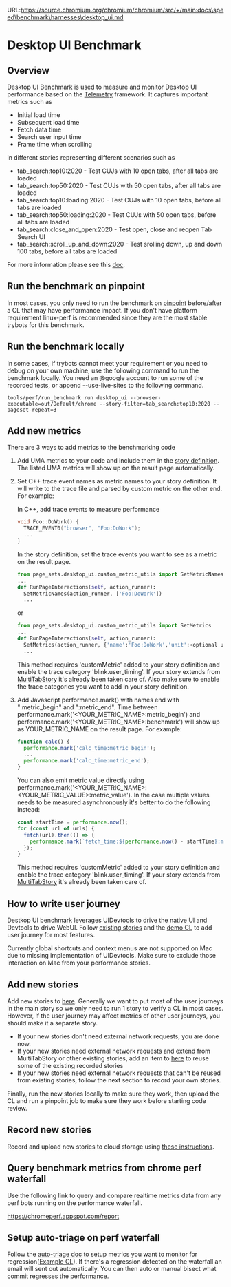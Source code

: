 URL:https://source.chromium.org/chromium/chromium/src/+/main:docs\speed\benchmark\harnesses\desktop_ui.md
# Desktop UI Benchmark

## Overview

Desktop UI Benchmark is used to measure and monitor Desktop UI performance based on the [Telemetry](https://chromium.googlesource.com/catapult/+/HEAD/telemetry/README.md) framework.
It captures important metrics such as

* Initial load time
* Subsequent load time
* Fetch data time
* Search user input time
* Frame time when scrolling

in different stories representing different scenarios such as
* tab_search:top10:2020 - Test CUJs with 10 open tabs, after all tabs are loaded
* tab_search:top50:2020 - Test CUJs with 50 open tabs, after all tabs are loaded
* tab_search:top10:loading:2020 - Test CUJs with 10 open tabs, before all tabs are loaded
* tab_search:top50:loading:2020 - Test CUJs with 50 open tabs, before all tabs are loaded
* tab_search:close_and_open:2020 - Test open, close and reopen Tab Search UI
* tab_search:scroll_up_and_down:2020 - Test srolling down, up and down 100 tabs, before all tabs are loaded


For more information please see this [doc](https://docs.google.com/document/d/1-1ijT7wt05hlBZmSKjX_DaTCzVqpxbfTM1y-j7kYHlc?usp=sharing).

## Run the benchmark on pinpoint

In most cases, you only need to run the benchmark on [pinpoint](https://pinpoint-dot-chromeperf.appspot.com/) before/after a CL that may have performance impact. If you don't have platform requirement linux-perf is recommended since they are the most stable trybots for this benchmark.


## Run the benchmark locally

In some cases, if trybots cannot meet your requirement or you need to debug on your own machine, use the following command to run the benchmark locally. You need an @google account to run some of the recorded tests, or append --use-live-sites to the following command.

```
tools/perf/run_benchmark run desktop_ui --browser-executable=out/Default/chrome --story-filter=tab_search:top10:2020 --pageset-repeat=3
```

## Add new metrics

There are 3 ways to add metrics to the benchmarking code

1. Add UMA metrics to your code and include them in the [story definition](../../../../tools/perf/page_sets/desktop_ui/tab_search_story.py). The listed UMA metrics will show up on the result page automatically.
2. Set C++ trace event names as metric names to your story definition. It will write to the trace file and parsed by custom metric on the other end. For example:

    In C++, add trace events to measure performance
    ```c++
    void Foo::DoWork() {
      TRACE_EVENT0("browser", "Foo:DoWork");
      ...
    }
    ```

    In the story definition, set the trace events you want to see as a metric on the result page.
    ```python
    from page_sets.desktop_ui.custom_metric_utils import SetMetricNames
    ...
    def RunPageInteractions(self, action_runner):
      SetMetricNames(action_runner, ['Foo:DoWork'])
      ...
    ```
    or
    ```python
    from page_sets.desktop_ui.custom_metric_utils import SetMetrics
    ...
    def RunPageInteractions(self, action_runner):
      SetMetrics(action_runner, {'name':'Foo:DoWork','unit':<optional unit name>, 'description':<optional description>})
      ...
    ```

   This method requires 'customMetric' added to your story definition and enable the trace category 'blink.user_timing'. If your story extends from [MultiTabStory](../../../../tools/perf/page_sets/desktop_ui/multitab_story.py) it's already been taken care of. Also make sure to enable the trace categories you want to add in your story definition.

3. Add Javascript performance.mark() with names end with ":metric_begin" and ":metric_end". Time between performance.mark('<YOUR_METRIC_NAME>:metric_begin') and performance.mark('<YOUR_METRIC_NAME>:benchmark') will show up as YOUR_METRIC_NAME on the result page. For example:
   ```javascript
   function calc() {
     performance.mark('calc_time:metric_begin');
     ...
     performance.mark('calc_time:metric_end');
   }
   ```
   You can also emit metric value directly using performance.mark('<YOUR_METRIC_NAME>:<YOUR_METRIC_VALUE>:metric_value'). In the case multiple values needs to be measured asynchronously it's better to do the following instead:
   ```javascript
   const startTime = performance.now();
   for (const url of urls) {
     fetch(url).then(() => {
       performance.mark(`fetch_time:${performance.now() - startTime}:metric_value`);
     });
   }
   ```
   This method requires 'customMetric' added to your story definition and enable the trace category 'blink.user_timing'. If your story extends from [MultiTabStory](../../../../tools/perf/page_sets/desktop_ui/multitab_story.py) it's already been taken care of.

## How to write user journey

Destkop UI benchmark leverages UIDevtools to drive the native UI and Devtools to drive WebUI. Follow [existing stories](../../../../tools/perf/page_sets/desktop_ui/desktop_ui_stories.py) and the [demo CL](https://chromium-review.googlesource.com/c/chromium/src/+/2646447) to add user journey for most features.

Currently global shortcuts and context menus are not supported on Mac due to missing implementation of UIDevtools. Make sure to exclude those interaction on Mac from your performance stories.

## Add new stories

Add new stories to [here](../../../../tools/perf/page_sets/desktop_ui/desktop_ui_stories.py).
Generally we want to put most of the user journeys in the main story so we only need to run 1 story to verify a CL in most cases. However, if the user journey may affect metrics of other user journeys, you should make it a separate story.

- If your new stories don't need external network requests, you are done now.
- If your new stories need external network requests and extend from MultiTabStory or other existing stories, add an item to [here](../../../../tools/perf/page_sets/data/desktop_ui.json) to reuse some of the existing recorded stories
- If your new stories need external network requests that can't be reused from existing stories, follow the next section to record your own stories.

Finally, run the new stories locally to make sure they work, then upload the CL and run a pinpoint job to make sure they work before starting code review.

## Record new stories

Record and upload new stories to cloud storage using
[these instructions](https://source.chromium.org/chromium/chromium/src/+/main:tools/perf/recording_benchmarks.md).

## Query benchmark metrics from chrome perf waterfall

Use the following link to query and compare realtime metrics data from any perf bots running on the performance waterfall.

https://chromeperf.appspot.com/report

## Setup auto-triage on perf waterfall

Follow the [auto-triage doc](http://go/chromeperf-auto-triage) to setup metrics you want to monitor for regression([Example CL](https://chrome-internal-review.googlesource.com/c/infra/infra_internal/+/3897062)).
If there's a regression detected on the waterfall an email will sent out automatically. You can then auto or manual bisect what commit regresses the performance.